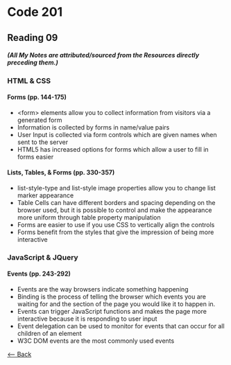 # Code 201
## Reading 09
##### (All My Notes are attributed/sourced from the Resources directly preceding them.)

### HTML & CSS
#### Forms (pp. 144-175)
* \<form\> elements allow you to collect information from visitors via a generated form
* Information is collected by forms in name/value pairs
* User Input is collected via form controls which are given names when sent to the server
* HTML5 has increased options for forms which allow a user to fill in forms easier

#### Lists, Tables, & Forms (pp. 330-357)
* list-style-type and list-style image properties allow you to change list marker appearance
* Table Cells can have different borders and spacing depending on the browser used, but it is possible to control and make the appearance more uniform through table property manipulation
* Forms are easier to use if you use CSS to vertically align the controls
* Forms benefit from the styles that give the impression of being more interactive


### JavaScript & JQuery
#### Events (pp. 243-292)
* Events are the way browsers indicate something happening
* Binding is the process of telling the browser which events you are waiting for and the section of the page you would like it to happen in.
* Events can trigger JavaScript functions and makes the page more interactive because it is responding to user input
* Event delegation can be used to monitor for events that can occur for all children of an element
* W3C DOM events are the most commonly used events


[<-- Back](../README.md)
